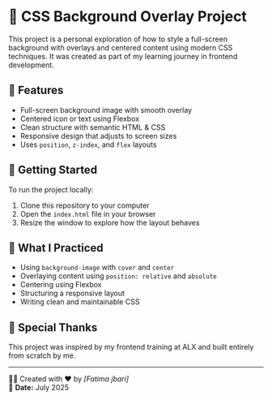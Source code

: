 # 🎨 CSS Background Overlay Project

This project is a personal exploration of how to style a full-screen background with overlays and centered content using modern CSS techniques. It was created as part of my learning journey in frontend development.

## 🔧 Features

- Full-screen background image with smooth overlay
- Centered icon or text using Flexbox
- Clean structure with semantic HTML & CSS
- Responsive design that adjusts to screen sizes
- Uses `position`, `z-index`, and `flex` layouts

## 🚀 Getting Started

To run the project locally:

1. Clone this repository to your computer  
2. Open the `index.html` file in your browser  
3. Resize the window to explore how the layout behaves

## 🧠 What I Practiced

- Using `background-image` with `cover` and `center`  
- Overlaying content using `position: relative` and `absolute`  
- Centering using Flexbox  
- Structuring a responsive layout  
- Writing clean and maintainable CSS

## 🙌 Special Thanks

This project was inspired by my frontend training at ALX and built entirely from scratch by me.

---

👩‍💻 Created with ❤️ by *[Fatima jbari]*  
📅 **Date:** July 2025